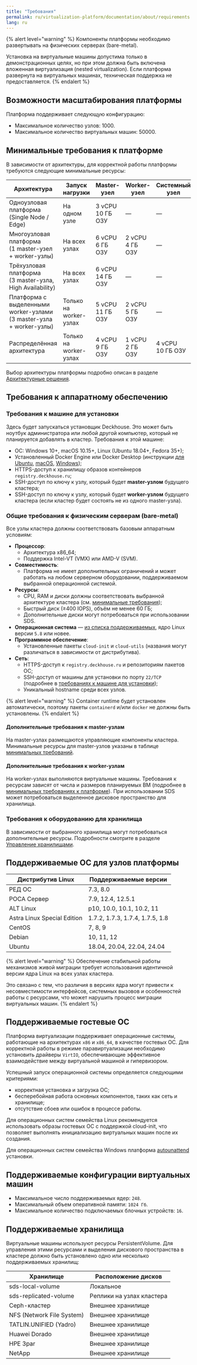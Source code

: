 ```yaml
---
title: "Требования"
permalink: ru/virtualization-platform/documentation/about/requirements.html
lang: ru
---
```


{% alert level="warning" %}
Компоненты платформы необходимо развертывать на физических серверах (bare-metal).

Установка на виртуальные машины допустима только в демонстрационных целях, но при этом должна быть включена вложенная виртуализация (nested virtualization). Если платформа развернута на виртуальных машинах, техническая поддержка не предоставляется.
{% endalert %}

## Возможности масштабирования платформы

Платформа поддерживает следующую конфигурацию:

- Максимальное количество узлов: 1000.
- Максимальное количество виртуальных машин: 50000.

## Минимальные требования к платформе

В зависимости от архитектуры, для корректной работы платформы требуются следующие минимальные ресурсы:

| Архитектура                                                             | Запуск нагрузки        | Master-узел          | Worker-узел         | Системный узел       | Frontend-узел       |
|-------------------------------------------------------------------------|------------------------|----------------------|---------------------|----------------------|---------------------|
| Одноузловая платформа<br/>(Single Node / Edge)                          | На одном узле          | 3 vCPU<br/>10 ГБ ОЗУ | —                   | —                    | —                   |
| Многоузловая платформа<br/>(1 master-узел + worker-узлы)                | На всех узлах          | 6 vCPU<br/>6 ГБ ОЗУ  | 2 vCPU<br/>4 ГБ ОЗУ | —                    | —                   |
| Трёхузловая платформа<br/>(3 master-узла, High Availability)            | На всех узлах          | 6 vCPU<br/>14 ГБ ОЗУ | —                   | —                    | —                   |
| Платформа с выделенными worker-узлами<br/>(3 master-узла + worker-узлы) | Только на worker-узлах | 5 vCPU<br/>11 ГБ ОЗУ | 2 vCPU<br/>5 ГБ ОЗУ | —                    | —                   |
| Распределённая архитектура                                              | Только на worker-узлах | 4 vCPU<br/>9 ГБ ОЗУ  | 1 vCPU<br/>2 ГБ ОЗУ | 4 vCPU<br/>10 ГБ ОЗУ | 1 vCPU<br/>2 ГБ ОЗУ |

Выбор архитектуры платформы подробно описан в разделе [Архитектурные решения](/products/virtualization-platform/documentation/about/architecture-options.html).

## Требования к аппаратному обеспечению

### Требования к машине для установки

Здесь будет запускаться установщик Deckhouse. Это может быть ноутбук администратора или любой другой компьютер, который не планируется добавлять в кластер. Требования к этой машине:

- ОС: Windows 10+, macOS 10.15+, Linux (Ubuntu 18.04+, Fedora 35+);
- Установленный Docker Engine или Docker Desktop (инструкции [для Ubuntu](https://docs.docker.com/engine/install/ubuntu/), [macOS](https://docs.docker.com/desktop/mac/install/), [Windows](https://docs.docker.com/desktop/windows/install/));
- HTTPS-доступ к хранилищу образов контейнеров `registry.deckhouse.ru`;
- SSH-доступ по ключу к узлу, который будет **master-узлом** будущего кластера;
- SSH-доступ по ключу к узлу, который будет **worker-узлом** будущего кластера (если кластер будет состоять не из одного master-узла).

### Общие требования к физическим серверам (bare-metal)

Все узлы кластера должны соответствовать базовым аппаратным условиям:

- **Процессор**:
  - Архитектура x86_64;
  - Поддержка Intel-VT (VMX) или AMD-V (SVM).
- **Совместимость**:
  - Платформа не имеет дополнительных ограничений и может работать на любом серверном оборудовании, поддерживаемом выбранной операционной системой.
- **Ресурсы**:
  - CPU, RAM и диски должны соответствовать выбранной архитектуре кластера (см. [минимальные требования](#минимальные-требования-к-платформе));
  - Быстрый диск (≥400 IOPS), объём не менее 60 ГБ;
  - Дополнительные диски могут потребоваться при использовании SDS.
- **Операционная система** — [из списка поддерживаемых](#поддерживаемые-ос-для-узлов-платформы), ядро Linux версии `5.8` или новее.
- **Программное обеспечение**:
  - Установленные пакеты `cloud-init` и `cloud-utils` (названия могут различаться в зависимости от дистрибутива).
- **Сеть**:
  - HTTPS-доступ к `registry.deckhouse.ru` и репозиториям пакетов ОС;
  - SSH-доступ от машины для установки по порту `22/TCP` (подробнее в [требованиях к машине для установки](#требования-к-машине-для-установки));
  - Уникальный hostname среди всех узлов.

{% alert level="warning" %}
Container runtime будет установлен автоматически, поэтому пакеты `containerd` и/или `docker` не должны быть установлены.
{% endalert %}

#### Дополнительные требования к master-узлам

На master-узлах размещаются управляющие компоненты кластера. Минимальные ресурсы для master-узлов указаны в таблице [минимальных требований](#минимальные-требования-к-платформе).

#### Дополнительные требования к worker-узлам

На worker-узлах выполняются виртуальные машины. Требования к ресурсам зависят от числа и размеров планируемых ВМ (подробнее в [минимальных требованиях к платформе](#минимальные-требования-к-платформе)). При использовании SDS может потребоваться выделенное дисковое пространство для хранилища.

### Требования к оборудованию для хранилища

В зависимости от выбранного хранилища могут потребоваться дополнительные ресурсы. Подробности смотрите в разделе [Управление хранилищами](/products/virtualization-platform/documentation/admin/platform-management/storage/sds/lvm-local.html).

## Поддерживаемые ОС для узлов платформы

| Дистрибутив Linux           | Поддерживаемые версии           |
| --------------------------- | ------------------------------- |
| РЕД ОС                      | 7.3, 8.0                        |
| РОСА Сервер                 | 7.9, 12.4, 12.5.1               |
| ALT Linux                   | p10, 10.0, 10.1, 10.2, 11       |
| Astra Linux Special Edition | 1.7.2, 1.7.3, 1.7.4, 1.7.5, 1.8 |
| CentOS                      | 7, 8, 9                         |
| Debian                      | 10, 11, 12                      |
| Ubuntu                      | 18.04, 20.04, 22.04, 24.04      |

{% alert level="warning" %}
Обеспечение стабильной работы механизмов живой миграции требует использования идентичной версии ядра Linux на всех узлах кластера.

Это связано с тем, что различия в версиях ядра могут привести к несовместимости интерфейсов, системных вызовов и особенностей работы с ресурсами, что может нарушить процесс миграции виртуальных машин.
{% endalert %}

## Поддерживаемые гостевые ОС

Платформа виртуализации поддерживает операционные системы, работающие на архитектурах `x86` и `x86_64`, в качестве гостевых ОС. Для корректной работы в режиме паравиртуализации необходимо установить драйверы `VirtIO`, обеспечивающие эффективное взаимодействие между виртуальной машиной и гипервизором.

Успешный запуск операционной системы определяется следующими критериями:

- корректная установка и загрузка ОС;
- бесперебойная работа основных компонентов, таких как сеть и хранилище;
- отсутствие сбоев или ошибок в процессе работы.

Для операционных систем семейства Linux рекомендуется использовать образы гостевых ОС с поддержкой cloud-init, что позволяет выполнять инициализацию виртуальных машин после их создания.

Для операционных систем семейства Windows платформа [autounattend](https://learn.microsoft.com/ru-ru/windows-hardware/manufacture/desktop/windows-setup-automation-overview) установки.

## Поддерживаемые конфигурации виртуальных машин

- Максимальное число поддерживаемых ядер: `248`.
- Максимальный объем оперативной памяти: `1024 Гб`.
- Максимальное количество подключаемых блочных устройств: `16`.

## Поддерживаемые хранилища

Виртуальные машины используют ресурсы PersistentVolume. Для управления этими ресурсами и выделения дискового пространства в кластере должно быть установлено одно или несколько поддерживаемых хранилищ:

| Хранилище                                  | Расположение дисков        |
|--------------------------------------------|----------------------------|
| sds-local-volume                           | Локальное                  |
| sds-replicated-volume                      | Реплики на узлах кластера  |
| Ceph-кластер                               | Внешнее хранилище          |
| NFS (Network File System)                  | Внешнее хранилище          |
| TATLIN.UNIFIED (Yadro)                     | Внешнее хранилище          |
| Huawei Dorado                              | Внешнее хранилище          |
| HPE 3par                                   | Внешнее хранилище          |
| NetApp                                     | Внешнее хранилище          |

